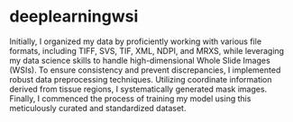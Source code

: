 # deeplearningwsi
Initially, I organized my data by proficiently working with various file formats, including TIFF, SVS, TIF, XML, NDPI, and MRXS, while leveraging my data science skills to handle high-dimensional Whole Slide Images (WSIs). To ensure consistency and prevent discrepancies, I implemented robust data preprocessing techniques. Utilizing coordinate information derived from tissue regions, I systematically generated mask images. Finally, I commenced the process of training my model using this meticulously curated and standardized dataset.
